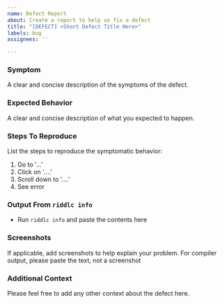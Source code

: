 ```yaml
---
name: Defect Report
about: Create a report to help us fix a defect
title: "[DEFECT] <Short Defect Title Here>"
labels: bug
assignees: ''

---
```


### **Symptom**
A clear and concise description of the symptoms of the defect.

### **Expected Behavior**
A clear and concise description of what you expected to happen.

### **Steps To Reproduce**
List the steps to reproduce the symptomatic behavior:
1. Go to '...'
2. Click on '....'
3. Scroll down to '....'
4. See error

### **Output From `riddlc info`**
 - Run `riddlc info` and paste the contents here

### **Screenshots**
If applicable, add screenshots to help explain your problem.
For compiler output, please paste the text, not a screenshot

### **Additional Context**
Please feel free to add any other context about the defect here.
